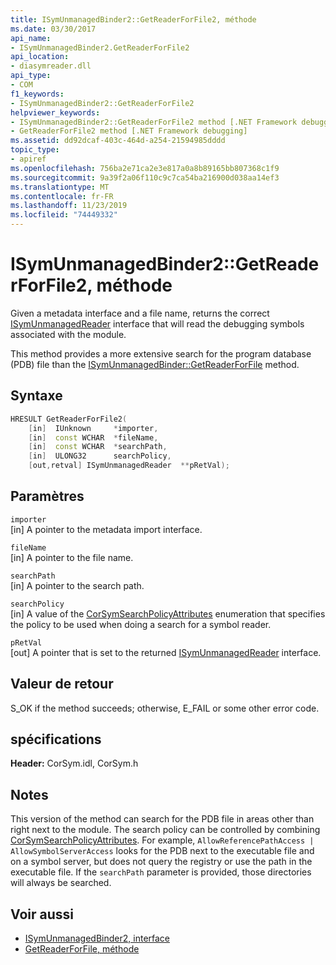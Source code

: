 ```yaml
---
title: ISymUnmanagedBinder2::GetReaderForFile2, méthode
ms.date: 03/30/2017
api_name:
- ISymUnmanagedBinder2.GetReaderForFile2
api_location:
- diasymreader.dll
api_type:
- COM
f1_keywords:
- ISymUnmanagedBinder2::GetReaderForFile2
helpviewer_keywords:
- ISymUnmanagedBinder2::GetReaderForFile2 method [.NET Framework debugging]
- GetReaderForFile2 method [.NET Framework debugging]
ms.assetid: dd92dcaf-403c-464d-a254-21594985dddd
topic_type:
- apiref
ms.openlocfilehash: 756ba2e71ca2e3e817a0a8b89165bb807368c1f9
ms.sourcegitcommit: 9a39f2a06f110c9c7ca54ba216900d038aa14ef3
ms.translationtype: MT
ms.contentlocale: fr-FR
ms.lasthandoff: 11/23/2019
ms.locfileid: "74449332"
---
```

# <a name="isymunmanagedbinder2getreaderforfile2-method"></a>ISymUnmanagedBinder2::GetReaderForFile2, méthode
Given a metadata interface and a file name, returns the correct [ISymUnmanagedReader](isymunmanagedreader-interface.md) interface that will read the debugging symbols associated with the module.  
  
 This method provides a more extensive search for the program database (PDB) file than the [ISymUnmanagedBinder::GetReaderForFile](../../../../docs/framework/unmanaged-api/diagnostics/isymunmanagedbinder-getreaderforfile-method.md) method.  
  
## <a name="syntax"></a>Syntaxe  
  
```cpp  
HRESULT GetReaderForFile2(  
    [in]  IUnknown     *importer,  
    [in]  const WCHAR  *fileName,  
    [in]  const WCHAR  *searchPath,  
    [in]  ULONG32      searchPolicy,  
    [out,retval] ISymUnmanagedReader  **pRetVal);  
```  
  
## <a name="parameters"></a>Paramètres  
 `importer`  
 [in] A pointer to the metadata import interface.  
  
 `fileName`  
 [in] A pointer to the file name.  
  
 `searchPath`  
 [in] A pointer to the search path.  
  
 `searchPolicy`  
 [in] A value of the [CorSymSearchPolicyAttributes](../../../../docs/framework/unmanaged-api/diagnostics/corsymsearchpolicyattributes-enumeration.md) enumeration that specifies the policy to be used when doing a search for a symbol reader.  
  
 `pRetVal`  
 [out] A pointer that is set to the returned [ISymUnmanagedReader](isymunmanagedreader-interface.md) interface.  
  
## <a name="return-value"></a>Valeur de retour  
 S_OK if the method succeeds; otherwise, E_FAIL or some other error code.  
  
## <a name="requirements"></a>spécifications  
 **Header:** CorSym.idl, CorSym.h  
  
## <a name="remarks"></a>Notes  
 This version of the method can search for the PDB file in areas other than right next to the module. The search policy can be controlled by combining [CorSymSearchPolicyAttributes](../../../../docs/framework/unmanaged-api/diagnostics/corsymsearchpolicyattributes-enumeration.md). For example, `AllowReferencePathAccess | AllowSymbolServerAccess` looks for the PDB next to the executable file and on a symbol server, but does not query the registry or use the path in the executable file. If the `searchPath` parameter is provided, those directories will always be searched.  
  
## <a name="see-also"></a>Voir aussi

- [ISymUnmanagedBinder2, interface](../../../../docs/framework/unmanaged-api/diagnostics/isymunmanagedbinder2-interface.md)
- [GetReaderForFile, méthode](../../../../docs/framework/unmanaged-api/diagnostics/isymunmanagedbinder-getreaderforfile-method.md)
